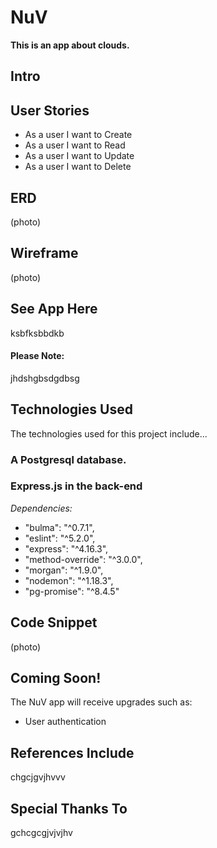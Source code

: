 # NuV
**This is an app about clouds.**

## Intro


## User Stories
* As a user I want to Create
* As a user I want to Read
* As a user I want to Update
* As a user I want to Delete

## ERD
(photo)

## Wireframe
(photo)

## See App Here
ksbfksbbdkb
#### Please Note:
jhdshgbsdgdbsg

## Technologies Used
The technologies used for this project include...
### A Postgresql database.
### Express.js in the back-end
*Dependencies:*
* "bulma": "^0.7.1",
* "eslint": "^5.2.0",
* "express": "^4.16.3",
* "method-override": "^3.0.0",
* "morgan": "^1.9.0",
* "nodemon": "^1.18.3",
* "pg-promise": "^8.4.5"

## Code Snippet
(photo)

## Coming Soon!
The NuV app will receive upgrades such as:
* User authentication

## References Include
chgcjgvjhvvv

## Special Thanks To
gchcgcgjvjvjhv
